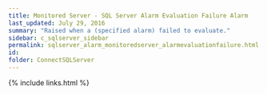 ```yaml
---
title: ﻿Monitored Server - SQL Server Alarm Evaluation Failure Alarm
last_updated: July 29, 2016
summary: "Raised when a (specified alarm) failed to evaluate."
sidebar: c_sqlserver_sidebar
permalink: sqlserver_alarm_monitoredserver_alarmevaluationfailure.html
id:
folder: ConnectSQLServer
---
```


{% include links.html %}
